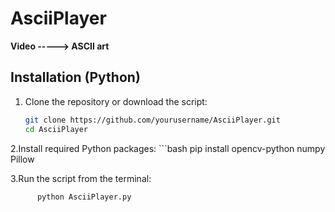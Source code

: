 # AsciiPlayer

**Video -----> ASCII art**

## Installation (Python)

1. Clone the repository or download the script:
   ```bash
   git clone https://github.com/yourusername/AsciiPlayer.git
   cd AsciiPlayer

2.Install required Python packages:
    ```bash
         pip install opencv-python numpy Pillow
               

3.Run the script from the terminal:
  ```bash
        python AsciiPlayer.py
